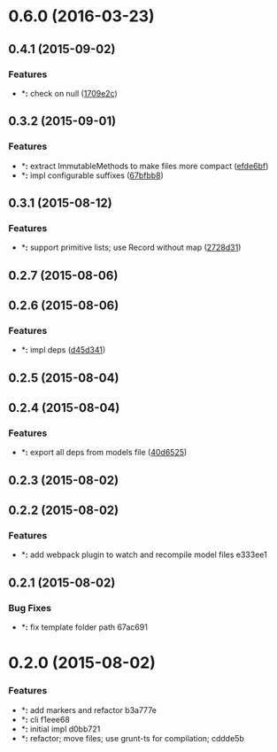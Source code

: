 <a name="0.6.0"></a>
# 0.6.0 (2016-03-23)




<a name="0.4.1"></a>
## 0.4.1 (2015-09-02)


### Features

* ***:** check on null ([1709e2c](https://github.com/s-panferov/tsimmutable/commit/1709e2c))



<a name="0.3.2"></a>
## 0.3.2 (2015-09-01)


### Features

* ***:** extract ImmutableMethods to make files more compact ([efde6bf](https://github.com/s-panferov/tsimmutable/commit/efde6bf))
* ***:** impl configurable suffixes ([67bfbb8](https://github.com/s-panferov/tsimmutable/commit/67bfbb8))



<a name="0.3.1"></a>
## 0.3.1 (2015-08-12)


### Features

* ***:** support primitive lists; use Record without map ([2728d31](https://github.com/s-panferov/tsimmutable/commit/2728d31))



<a name="0.2.7"></a>
## 0.2.7 (2015-08-06)




<a name="0.2.6"></a>
## 0.2.6 (2015-08-06)


### Features

* ***:** impl deps ([d45d341](https://github.com/s-panferov/tsimmutable/commit/d45d341))



<a name="0.2.5"></a>
## 0.2.5 (2015-08-04)




<a name="0.2.4"></a>
## 0.2.4 (2015-08-04)


### Features

* ***:** export all deps from models file ([40d6525](https://github.com/s-panferov/tsimmutable/commit/40d6525))



<a name="0.2.3"></a>
## 0.2.3 (2015-08-02)




<a name="0.2.2"></a>
## 0.2.2 (2015-08-02)


### Features

* ***:** add webpack plugin to watch and recompile model files e333ee1



<a name="0.2.1"></a>
## 0.2.1 (2015-08-02)


### Bug Fixes

* ***:** fix template folder path 67ac691



<a name="0.2.0"></a>
# 0.2.0 (2015-08-02)


### Features

* ***:** add markers and refactor b3a777e
* ***:** cli f1eee68
* ***:** initial impl d0bb721
* ***:** refactor; move files; use grunt-ts for compilation; cddde5b



